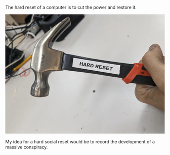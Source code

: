 The hard reset of a computer is to cut the power and restore it.

![Hard Reset](/assets/images/Hard%20Reset.webp)

My idea for a hard social reset would be to record the development of a massive conspiracy.
